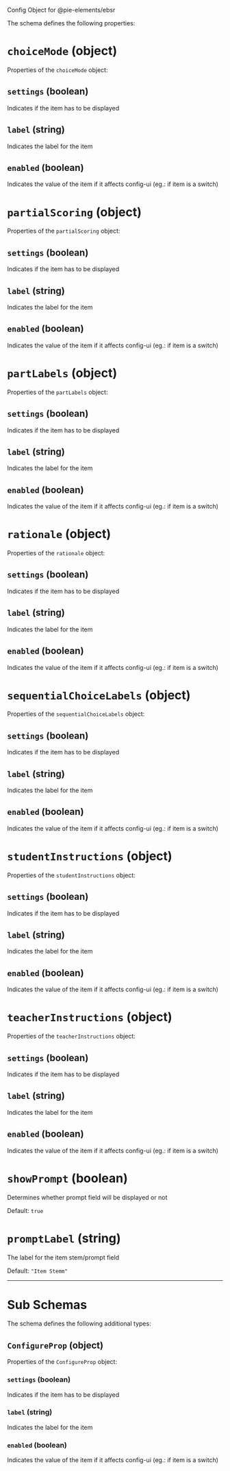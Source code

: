 Config Object for @pie-elements/ebsr

The schema defines the following properties:

# `choiceMode` (object)

Properties of the `choiceMode` object:

## `settings` (boolean)

Indicates if the item has to be displayed

## `label` (string)

Indicates the label for the item

## `enabled` (boolean)

Indicates the value of the item if it affects config-ui (eg.: if item is a switch)

# `partialScoring` (object)

Properties of the `partialScoring` object:

## `settings` (boolean)

Indicates if the item has to be displayed

## `label` (string)

Indicates the label for the item

## `enabled` (boolean)

Indicates the value of the item if it affects config-ui (eg.: if item is a switch)

# `partLabels` (object)

Properties of the `partLabels` object:

## `settings` (boolean)

Indicates if the item has to be displayed

## `label` (string)

Indicates the label for the item

## `enabled` (boolean)

Indicates the value of the item if it affects config-ui (eg.: if item is a switch)

# `rationale` (object)

Properties of the `rationale` object:

## `settings` (boolean)

Indicates if the item has to be displayed

## `label` (string)

Indicates the label for the item

## `enabled` (boolean)

Indicates the value of the item if it affects config-ui (eg.: if item is a switch)

# `sequentialChoiceLabels` (object)

Properties of the `sequentialChoiceLabels` object:

## `settings` (boolean)

Indicates if the item has to be displayed

## `label` (string)

Indicates the label for the item

## `enabled` (boolean)

Indicates the value of the item if it affects config-ui (eg.: if item is a switch)

# `studentInstructions` (object)

Properties of the `studentInstructions` object:

## `settings` (boolean)

Indicates if the item has to be displayed

## `label` (string)

Indicates the label for the item

## `enabled` (boolean)

Indicates the value of the item if it affects config-ui (eg.: if item is a switch)

# `teacherInstructions` (object)

Properties of the `teacherInstructions` object:

## `settings` (boolean)

Indicates if the item has to be displayed

## `label` (string)

Indicates the label for the item

## `enabled` (boolean)

Indicates the value of the item if it affects config-ui (eg.: if item is a switch)

# `showPrompt` (boolean)

Determines whether prompt field will be displayed or not

Default: `true`

# `promptLabel` (string)

The label for the item stem/prompt field

Default: `"Item Stemm"`

---

# Sub Schemas

The schema defines the following additional types:

## `ConfigureProp` (object)

Properties of the `ConfigureProp` object:

### `settings` (boolean)

Indicates if the item has to be displayed

### `label` (string)

Indicates the label for the item

### `enabled` (boolean)

Indicates the value of the item if it affects config-ui (eg.: if item is a switch)